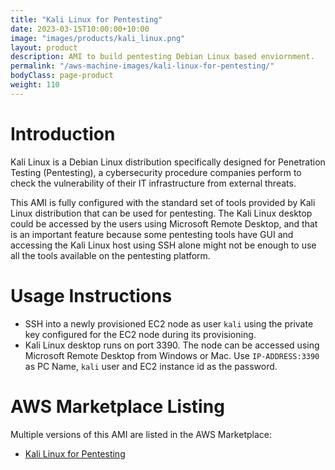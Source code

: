 ```yaml
---
title: "Kali Linux for Pentesting"
date: 2023-03-15T10:00:00+10:00
image: "images/products/kali_linux.png"
layout: product
description: AMI to build pentesting Debian Linux based enviornment.
permalink: "/aws-machine-images/kali-linux-for-pentesting/"
bodyClass: page-product
weight: 110
---
```


# Introduction

Kali Linux is a Debian Linux distribution specifically designed for Penetration Testing (Pentesting), a cybersecurity procedure companies perform to check the vulnerability of their IT infrastructure from external threats. 

This AMI is fully configured with the standard set of tools provided by Kali Linux distribution that can be used for pentesting. The Kali Linux desktop could be accessed by the users using Microsoft Remote Desktop, and that is an important feature because some pentesting tools have GUI and accessing the Kali Linux host using SSH alone might not be enough to use all the tools available on the pentesting platform.

# Usage Instructions

*  SSH into a newly provisioned EC2 node as user `kali` using the private key configured for the EC2 node during its provisioning.
*  Kali Linux desktop runs on port 3390. The node can be accessed using Microsoft Remote Desktop from Windows or Mac. Use `IP-ADDRESS:3390` as PC Name,  `kali` user and EC2 instance id as the password.  

# AWS Marketplace Listing

Multiple versions of this AMI are listed in the AWS Marketplace:

*   [Kali Linux for Pentesting](https://aws.amazon.com/marketplace/pp/prodview-bb4l6z4sgv7oi)

